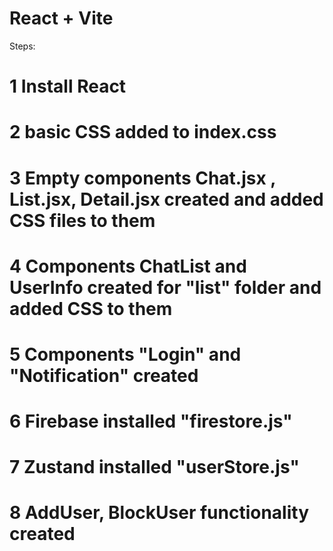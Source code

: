 # React + Vite

Steps:

# 1 Install React 
# 2 basic CSS added to index.css
# 3 Empty components Chat.jsx , List.jsx, Detail.jsx created and added CSS files to them
# 4 Components ChatList and UserInfo created for "list" folder and added CSS to them
# 5 Components "Login" and "Notification" created
# 6 Firebase installed "firestore.js"
# 7 Zustand installed "userStore.js"
# 8 AddUser, BlockUser functionality created